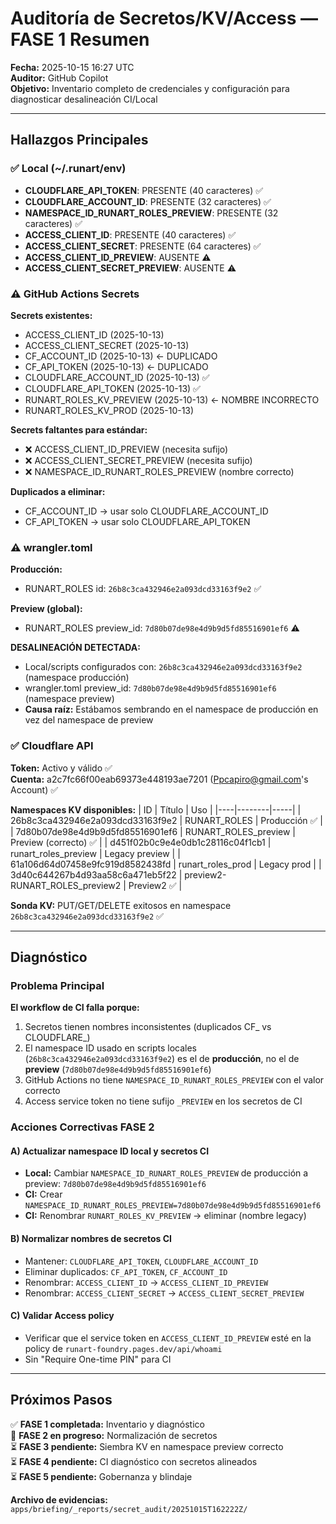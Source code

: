 # Auditoría de Secretos/KV/Access — FASE 1 Resumen

**Fecha:** 2025-10-15 16:27 UTC  
**Auditor:** GitHub Copilot  
**Objetivo:** Inventario completo de credenciales y configuración para diagnosticar desalineación CI/Local

---

## Hallazgos Principales

### ✅ Local (~/.runart/env)
- **CLOUDFLARE_API_TOKEN**: PRESENTE (40 caracteres) ✅
- **CLOUDFLARE_ACCOUNT_ID**: PRESENTE (32 caracteres) ✅
- **NAMESPACE_ID_RUNART_ROLES_PREVIEW**: PRESENTE (32 caracteres) ✅
- **ACCESS_CLIENT_ID**: PRESENTE (40 caracteres) ✅
- **ACCESS_CLIENT_SECRET**: PRESENTE (64 caracteres) ✅
- **ACCESS_CLIENT_ID_PREVIEW**: AUSENTE ⚠️
- **ACCESS_CLIENT_SECRET_PREVIEW**: AUSENTE ⚠️

### ⚠️ GitHub Actions Secrets
**Secrets existentes:**
- ACCESS_CLIENT_ID (2025-10-13)
- ACCESS_CLIENT_SECRET (2025-10-13)
- CF_ACCOUNT_ID (2025-10-13) ← DUPLICADO
- CF_API_TOKEN (2025-10-13) ← DUPLICADO
- CLOUDFLARE_ACCOUNT_ID (2025-10-13) ✅
- CLOUDFLARE_API_TOKEN (2025-10-13) ✅
- RUNART_ROLES_KV_PREVIEW (2025-10-13) ← NOMBRE INCORRECTO
- RUNART_ROLES_KV_PROD (2025-10-13)

**Secrets faltantes para estándar:**
- ❌ ACCESS_CLIENT_ID_PREVIEW (necesita sufijo)
- ❌ ACCESS_CLIENT_SECRET_PREVIEW (necesita sufijo)
- ❌ NAMESPACE_ID_RUNART_ROLES_PREVIEW (nombre correcto)

**Duplicados a eliminar:**
- CF_ACCOUNT_ID → usar solo CLOUDFLARE_ACCOUNT_ID
- CF_API_TOKEN → usar solo CLOUDFLARE_API_TOKEN

### ⚠️ wrangler.toml
**Producción:**
- RUNART_ROLES id: `26b8c3ca432946e2a093dcd33163f9e2` ✅

**Preview (global):**
- RUNART_ROLES preview_id: `7d80b07de98e4d9b9d5fd85516901ef6` ⚠️

**DESALINEACIÓN DETECTADA:**
- Local/scripts configurados con: `26b8c3ca432946e2a093dcd33163f9e2` (namespace producción)
- wrangler.toml preview_id: `7d80b07de98e4d9b9d5fd85516901ef6` (namespace preview)
- **Causa raíz:** Estábamos sembrando en el namespace de producción en vez del namespace de preview

### ✅ Cloudflare API
**Token:** Activo y válido ✅  
**Cuenta:** a2c7fc66f00eab69373e448193ae7201 (Ppcapiro@gmail.com's Account) ✅

**Namespaces KV disponibles:**
| ID | Título | Uso |
|----|--------|-----|
| 26b8c3ca432946e2a093dcd33163f9e2 | RUNART_ROLES | Producción ✅ |
| 7d80b07de98e4d9b9d5fd85516901ef6 | RUNART_ROLES_preview | Preview (correcto) ✅ |
| d451f02b0c9e4e0db1c28116c04f1cb1 | runart_roles_preview | Legacy preview |
| 61a106d64d07458e9fc919d8582438fd | runart_roles_prod | Legacy prod |
| 3d40c644267b4d93aa58c6a471eb5f22 | preview2-RUNART_ROLES_preview2 | Preview2 ✅ |

**Sonda KV:** PUT/GET/DELETE exitosos en namespace `26b8c3ca432946e2a093dcd33163f9e2` ✅

---

## Diagnóstico

### Problema Principal
**El workflow de CI falla porque:**
1. Secretos tienen nombres inconsistentes (duplicados CF_ vs CLOUDFLARE_)
2. El namespace ID usado en scripts locales (`26b8c3ca432946e2a093dcd33163f9e2`) es el de **producción**, no el de **preview** (`7d80b07de98e4d9b9d5fd85516901ef6`)
3. GitHub Actions no tiene `NAMESPACE_ID_RUNART_ROLES_PREVIEW` con el valor correcto
4. Access service token no tiene sufijo `_PREVIEW` en los secretos de CI

### Acciones Correctivas FASE 2

#### A) Actualizar namespace ID local y secretos CI
- **Local:** Cambiar `NAMESPACE_ID_RUNART_ROLES_PREVIEW` de producción a preview: `7d80b07de98e4d9b9d5fd85516901ef6`
- **CI:** Crear `NAMESPACE_ID_RUNART_ROLES_PREVIEW=7d80b07de98e4d9b9d5fd85516901ef6`
- **CI:** Renombrar `RUNART_ROLES_KV_PREVIEW` → eliminar (nombre legacy)

#### B) Normalizar nombres de secretos CI
- Mantener: `CLOUDFLARE_API_TOKEN`, `CLOUDFLARE_ACCOUNT_ID`
- Eliminar duplicados: `CF_API_TOKEN`, `CF_ACCOUNT_ID`
- Renombrar: `ACCESS_CLIENT_ID` → `ACCESS_CLIENT_ID_PREVIEW`
- Renombrar: `ACCESS_CLIENT_SECRET` → `ACCESS_CLIENT_SECRET_PREVIEW`

#### C) Validar Access policy
- Verificar que el service token en `ACCESS_CLIENT_ID_PREVIEW` esté en la policy de `runart-foundry.pages.dev/api/whoami`
- Sin "Require One-time PIN" para CI

---

## Próximos Pasos

✅ **FASE 1 completada:** Inventario y diagnóstico  
🔄 **FASE 2 en progreso:** Normalización de secretos  
⏳ **FASE 3 pendiente:** Siembra KV en namespace preview correcto  
⏳ **FASE 4 pendiente:** CI diagnóstico con secretos alineados  
⏳ **FASE 5 pendiente:** Gobernanza y blindaje

**Archivo de evidencias:** `apps/briefing/_reports/secret_audit/20251015T162222Z/`
